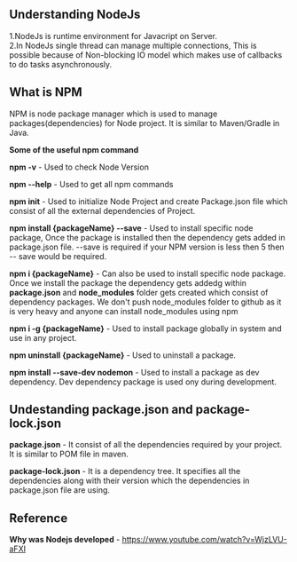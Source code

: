 ## Understanding NodeJs

1.NodeJs is runtime environment for Javacript on Server.</br>
2.In NodeJs single thread can manage multiple connections, This is possible because of Non-blocking IO model which makes use of callbacks to do tasks asynchronously.

## What is NPM

NPM is node package manager which is used to manage packages(dependencies) for Node project. It is similar to Maven/Gradle in Java.

**Some of the useful npm command**

**npm -v** - Used to check Node Version</br>

**npm --help** - Used to get all npm commands</br>

**npm init** - Used to initialize Node Project and create Package.json file which consist of all the external dependencies of Project.</br>

**npm install {packageName} --save** - Used to install specific node package, Once the package is installed then the dependency gets added in package.json file. --save is required if your NPM version is less then 5 then -- save would be required.</br>

**npm i {packageName}** - Can also be used to install specific node package. Once we install the package the dependency gets addedg within **package.json** and **node_modules** folder gets created which consist of dependency packages. We don't push node_modules folder to github as it is very heavy and anyone can install node_modules using npm</br>

**npm i -g {packageName}** - Used to install package globally in system and use in any project.</br>

**npm uninstall {packageName}** - Used to uninstall a package.</br>

**npm install --save-dev nodemon** - Used to install a package as dev dependency. Dev dependency package is used ony during development.</br>

## Undestanding package.json and package-lock.json

**package.json** - It consist of all the dependencies required by your project. It is similar to POM file in maven.</br>

**package-lock.json** - It is a dependency tree. It specifies all the dependencies along with their version which the  dependencies in package.json file are using.</br>


## Reference

**Why was Nodejs developed** - https://www.youtube.com/watch?v=WjzLVU-aFXI















